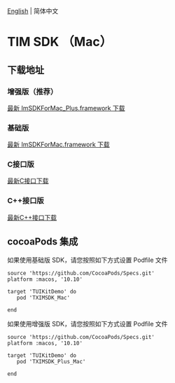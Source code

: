 [English](./README_EN.md) | 简体中文

# TIM SDK （Mac）

## 下载地址

### 增强版（推荐）
[最新 ImSDKForMac_Plus.framework 下载](https://im.sdk.qcloud.com/download/plus/6.6.3002/ImSDKForMac_Plus_6.6.3002.framework.zip)

### 基础版
[最新 ImSDKForMac.framework 下载](https://im.sdk.qcloud.com/download/standard/5.1.62/TIM_SDK_Mac_latest_framework.zip)

### C接口版
[最新C接口下载](https://im.sdk.cloud.tencent.cn/download/plus/6.6.3002/cross_platform/ImSDK_Mac_C_6.6.3002.framework.zip)

### C++接口版
[最新C++接口下载](https://im.sdk.cloud.tencent.cn/download/plus/6.6.3002/cross_platform/ImSDK_Mac_CPP_6.6.3002.framework.zip)

## cocoaPods 集成
如果使用基础版 SDK，请您按照如下方式设置 Podfile 文件

```
source 'https://github.com/CocoaPods/Specs.git'
platform :macos, '10.10'

target 'TUIKitDemo' do
   pod 'TXIMSDK_Mac'

end

```

如果使用增强版 SDK，请您按照如下方式设置 Podfile 文件

```
source 'https://github.com/CocoaPods/Specs.git'
platform :macos, '10.10'

target 'TUIKitDemo' do
   pod 'TXIMSDK_Plus_Mac'

end

```
